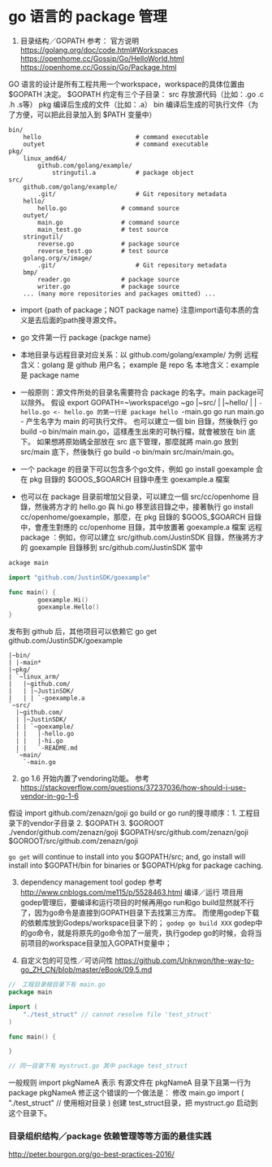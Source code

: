 # go 语言的 package 管理

1. 目录结构／GOPATH
参考：
官方说明 https://golang.org/doc/code.html#Workspaces
https://openhome.cc/Gossip/Go/HelloWorld.html
https://openhome.cc/Gossip/Go/Package.html

GO 语言的设计是所有工程共用一个workspace，workspace的具体位置由 $GOPATH 决定。
$GOPATH 约定有三个子目录：
src 存放源代码（比如：.go .c .h .s等）
pkg 编译后生成的文件（比如：.a）
bin 编译后生成的可执行文件（为了方便，可以把此目录加入到 $PATH 变量中）
```
bin/
    hello                          # command executable
    outyet                         # command executable
pkg/
    linux_amd64/
        github.com/golang/example/
            stringutil.a           # package object
src/
    github.com/golang/example/
        .git/                      # Git repository metadata
	hello/
	    hello.go               # command source
	outyet/
	    main.go                # command source
	    main_test.go           # test source
	stringutil/
	    reverse.go             # package source
	    reverse_test.go        # test source
    golang.org/x/image/
        .git/                      # Git repository metadata
	bmp/
	    reader.go              # package source
	    writer.go              # package source
    ... (many more repositories and packages omitted) ...
```

* import {path of package；NOT package name} 注意import语句本质的含义是去后面的path搜寻源文件。
* go 文件第一行 package {packge name}
* 本地目录与远程目录对应关系：以 github.com/golang/example/ 为例
   远程含义：golang 是 github 用户名； example 是 repo 名
   本地含义：example 是 package name
* 一般原则：源文件所处的目录名需要符合 package 的名字。main package可以除外。
假设
export GOPATH=~\workspace\go
~go
 |~src/
 | |~hello/
 | | `-hello.go <- hello.go 的第一行是 package hello
 `-main.go
go run main.go - 产生名字为 main 的可执行文件。
也可以建立一個 bin 目錄，然後執行 go build -o bin/main main.go，這樣產生出來的可執行檔，就會被放在 bin 底下。
如果想將原始碼全部放在 src 底下管理，那麼就將 main.go 放到 src/main 底下，然後執行 go build -o bin/main src/main/main.go。

* 一个 package 的目录下可以包含多个go文件，例如 go install goexample 会在 pkg 目錄的 $GOOS_$GOARCH 目錄中產生 goexample.a 檔案
* 也可以在 package 目录前增加父目录，可以建立一個 src/cc/openhome 目錄，然後將方才的 hello.go 與 hi.go 移至該目錄之中，接著執行 go install cc/openhome/goexample，那麼，在 pkg 目錄的 $GOOS_$GOARCH 目錄中，會產生對應的 cc/openhome 目錄，其中放置著 goexample.a 檔案
远程 package ：例如，你可以建立 src/github.com/JustinSDK 目錄，然後將方才的 goexample 目錄移到 src/github.com/JustinSDK 當中
```go
ackage main

import "github.com/JustinSDK/goexample"

func main() {
        goexample.Hi()
        goexample.Hello()
}
```
发布到 github 后，其他项目可以依赖它
go get github.com/JustinSDK/goexample
```
|~bin/
| |-main*
|~pkg/
| `~linux_arm/
|   |~github.com/
|   | |~JustinSDK/
|   | | `-goexample.a
`~src/
  |~github.com/
  | |~JustinSDK/
  | | `~goexample/
  | |   |-hello.go
  | |   |-hi.go
  | |   `-README.md
  `~main/
    `-main.go
```



2. go 1.6 开始内置了vendoring功能。
参考 https://stackoverflow.com/questions/37237036/how-should-i-use-vendor-in-go-1-6

假设 import github.com/zenazn/goji
go build or go run的搜寻顺序：1. 工程目录下的vendor子目录  2. $GOPATH 3. $GOROOT
./vendor/github.com/zenazn/goji
$GOPATH/src/github.com/zenazn/goji
$GOROOT/src/github.com/zenazn/goji

`go get` will continue to install into you $GOPATH/src; and, go install will install into $GOPATH/bin for binaries or $GOPATH/pkg for package caching.


3. dependency management tool
godep 参考 http://www.cnblogs.com/me115/p/5528463.html
编译／运行
项目用godep管理后，要编译和运行项目的时候再用go run和go build显然就不行了，因为go命令是直接到GOPATH目录下去找第三方库。
而使用godep下载的依赖库放到Godeps/workspace目录下的；
`godep go build XXX`
godep中的go命令，就是将原先的go命令加了一层壳，执行godep go的时候，会将当前项目的workspace目录加入GOPATH变量中；




4. 自定义包的可见性／可访问性
https://github.com/Unknwon/the-way-to-go_ZH_CN/blob/master/eBook/09.5.md
```go
//　工程目录根目录下有 main.go
package main

import (
    "./test_struct" // cannot resolve file 'test_struct'
)

func main() {

}

// 同一目录下有 mystruct.go 其中 package test_struct

```
一般规则 import pkgNameA 表示 有源文件在 pkgNameA 目录下且第一行为package pkgNameA
修正这个错误的一个做法是：
修改 main.go
import (
    "./test_struct" // 使用相对目录
)
创建 test_struct目录，把 mystruct.go 启动到这个目录下。


### 目录组织结构／package 依赖管理等等方面的最佳实践
http://peter.bourgon.org/go-best-practices-2016/


